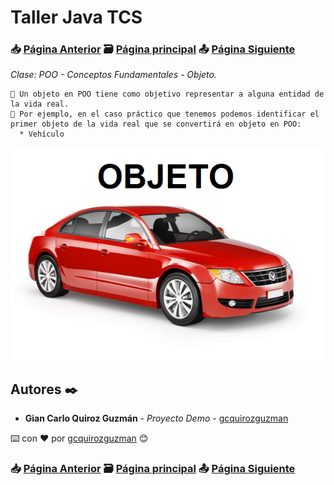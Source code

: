 # Taller Java TCS
### 📥 [Página Anterior](https://github.com/gcquirozguzman/java-tcs-202001/tree/POO0100001) 🗃️ [Página principal](https://github.com/gcquirozguzman/java-tcs-202001) 📤 [Página Siguiente](https://github.com/gcquirozguzman/java-tcs-202001/tree/POOC100001)

_Clase: POO - Conceptos Fundamentales - Objeto._

```
📢 Un objeto en POO tiene como objetivo representar a alguna entidad de la vida real.
📢 Por ejemplo, en el caso práctico que tenemos podemos identificar el primer objeto de la vida real que se convertirá en objeto en POO:
  * Vehículo

```

![Error: imagen no ha sido cargada](https://github.com/gcquirozguzman/java-tcs-202001/blob/master/imagenes/POOO100001_1.png)

## Autores ✒️

* **Gian Carlo Quiroz Guzmán** - *Proyecto Demo* - [gcquirozguzman](https://github.com/gcquirozguzman)

⌨️ con ❤️ por [gcquirozguzman](https://github.com/gcquirozguzman) 😊

### 📥 [Página Anterior](https://github.com/gcquirozguzman/java-tcs-202001/tree/POO0100001) 🗃️ [Página principal](https://github.com/gcquirozguzman/java-tcs-202001) 📤 [Página Siguiente](https://github.com/gcquirozguzman/java-tcs-202001/tree/POOC100001)
